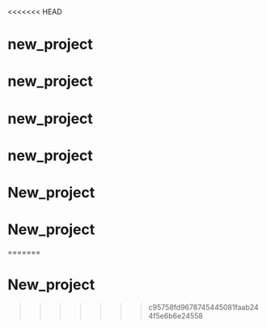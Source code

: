 <<<<<<< HEAD
# new_project
# new_project
# new_project
# new_project
# New_project
# New_project
=======
# New_project
>>>>>>> c95758fd9678745445081faab244f5e6b6e24558

